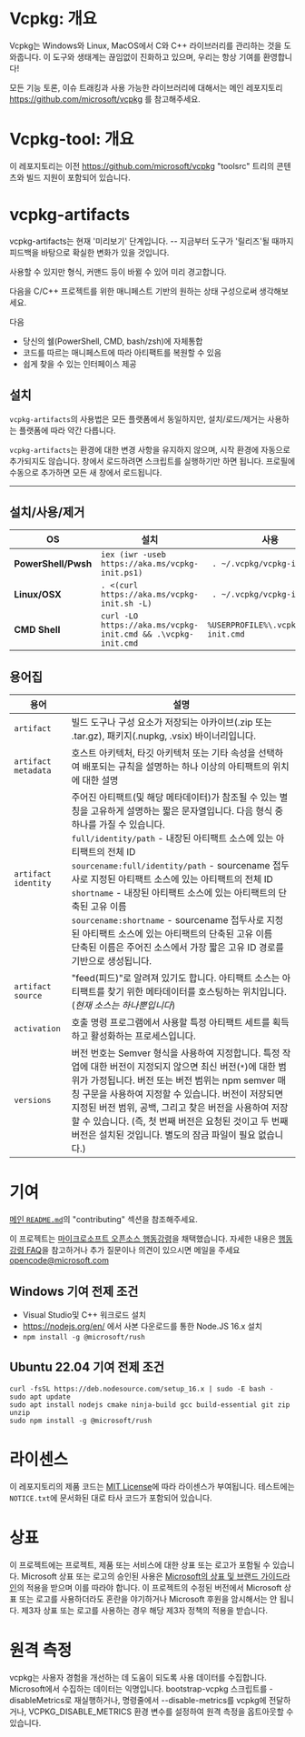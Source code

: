 # Vcpkg: 개요

Vcpkg는 Windows와 Linux, MacOS에서 C와 C++ 라이브러리를 관리하는 것을 도와줍니다.
이 도구와 생태계는 끊임없이 진화하고 있으며, 우리는 항상 기여를 환영합니다!

모든 기능 토론, 이슈 트래킹과 사용 가능한 라이브러리에 대해서는 메인 레포지토리 https://github.com/microsoft/vcpkg 를 참고해주세요.

# Vcpkg-tool: 개요

이 레포지토리는 이전 https://github.com/microsoft/vcpkg "toolsrc" 트리의 콘텐츠와 빌드 지원이 포함되어 있습니다.

# vcpkg-artifacts

vcpkg-artifacts는 현재 '미리보기' 단계입니다. -- 지금부터 도구가 '릴리즈'될 때까지 피드백을 바탕으로 
확실한 변화가 있을 것입니다.

사용할 수 있지만 형식, 커맨드 등이 바뀔 수 있어 미리 경고합니다.

다음을 C/C++ 프로젝트를 위한 매니페스트 기반의 원하는 상태 구성으로써 생각해보세요.

다음
 - 당신의 쉘(PowerShell, CMD, bash/zsh)에 자체통합
 - 코드를 따르는 매니페스트에 따라 아티팩트를 복원할 수 있음
 - 쉽게 찾을 수 있는 인터페이스 제공

## 설치

`vcpkg-artifacts`의 사용법은 모든 플랫폼에서 동일하지만, 설치/로드/제거는 사용하는 플랫폼에 따라 약간 다릅니다.

`vcpkg-artifacts`는 환경에 대한 변경 사항을 유지하지 않으며, 시작 환경에 자동으로 추가되지도 않습니다. 
창에서 로드하려면 스크립트를 실행하기만 하면 됩니다. 프로필에 수동으로 추가하면 모든 새 창에서 로드됩니다.

<hr>

## 설치/사용/제거

| OS                  | 설치                                                        | 사용                                 | 제거                                |
|---------------------|-------------------------------------------------------------|--------------------------------------|------------------------------------|
| **PowerShell/Pwsh** |`iex (iwr -useb https://aka.ms/vcpkg-init.ps1)`              |` . ~/.vcpkg/vcpkg-init.ps1`          | `rmdir -recurse -force ~/.vcpkg`   |
| **Linux/OSX**       |`. <(curl https://aka.ms/vcpkg-init.sh -L)`                  |` . ~/.vcpkg/vcpkg-init`              | `rm -rf ~/.vcpkg`                  |
| **CMD Shell**       |`curl -LO https://aka.ms/vcpkg-init.cmd && .\vcpkg-init.cmd` |`%USERPROFILE%\.vcpkg\vcpkg-init.cmd` | `rmdir /s /q %USERPROFILE%\.vcpkg` |

## 용어집

| 용어       | 설명                                                |
|------------|-----------------------------------------------------|
| `artifact` | 빌드 도구나 구성 요소가 저장되는 아카이브(.zip 또는 .tar.gz), 패키지(.nupkg, .vsix) 바이너리입니다. |
| `artifact metadata` | 호스트 아키텍처, 타깃 아키텍처 또는 기타 속성을 선택하여 배포되는 규칙을 설명하는 하나 이상의 아티팩트의 위치에 대한 설명|
| `artifact identity` | 주어진 아티팩트(및 해당 메타데이터)가 참조될 수 있는 별칭을 고유하게 설명하는 짧은 문자열입니다. 다음 형식 중 하나를 가질 수 있습니다.<br> `full/identity/path` - 내장된 아티팩트 소스에 있는 아티팩트의 전체 ID<br>`sourcename:full/identity/path` - sourcename 접두사로 지정된 아티팩트 소스에 있는 아티팩트의 전체 ID<br>`shortname` - 내장된 아티팩트 소스에 있는 아티팩트의 단축된 고유 이름<br>`sourcename:shortname` - sourcename 접두사로 지정된 아티팩트 소스에 있는 아티팩트의 단축된 고유 이름<br>단축된 이름은 주어진 소스에서 가장 짧은 고유 ID 경로를 기반으로 생성됩니다. |
| `artifact source` | "feed(피드)"로 알려져 있기도 합니다. 아티팩트 소스는 아티팩트를 찾기 위한 메타데이터를 호스팅하는 위치입니다. (_현재 소스는 하나뿐입니다_) |
| `activation` | 호출 명령 프로그램에서 사용할 특정 아티팩트 세트를 획득하고 활성화하는 프로세스입니다.|
| `versions` | 버전 번호는 Semver 형식을 사용하여 지정합니다. 특정 작업에 대한 버전이 지정되지 않으면 최신 버전(`*`)에 대한 범위가 가정됩니다. 버전 또는 버전 범위는 npm semver 매칭 구문을 사용하여 지정할 수 있습니다. 버전이 저장되면 지정된 버전 범위, 공백, 그리고 찾은 버전을 사용하여 저장할 수 있습니다. (즉, 첫 번째 버전은 요청된 것이고 두 번째 버전은 설치된 것입니다. 별도의 잠금 파일이 필요 없습니다.) |


# 기여

[메인 `README.md`](https://github.com/microsoft/vcpkg/blob/master/README.md)의 "contributing" 섹션을 참조해주세요.

이 프로젝트는 [마이크로소프트 오픈소스 행동강령][contributing:coc]을 채택했습니다.
자세한 내용은 [행동강령 FAQ][contributing:coc-faq]을 참고하거나
추가 질문이나 의견이 있으시면 메일을 주세요 [opencode@microsoft.com](mailto:opencode@microsoft.com)

[contributing:submit-issue]: https://github.com/microsoft/vcpkg/issues/new/choose
[contributing:submit-pr]: https://github.com/microsoft/vcpkg/pulls
[contributing:coc]: https://opensource.microsoft.com/codeofconduct/
[contributing:coc-faq]: https://opensource.microsoft.com/codeofconduct/

## Windows 기여 전제 조건

* Visual Studio및 C++ 워크로드 설치
* https://nodejs.org/en/ 에서 사본 다운로드를 통한 Node.JS 16.x 설치
* `npm install -g @microsoft/rush`

## Ubuntu 22.04 기여 전제 조건

```
curl -fsSL https://deb.nodesource.com/setup_16.x | sudo -E bash -
sudo apt update
sudo apt install nodejs cmake ninja-build gcc build-essential git zip unzip
sudo npm install -g @microsoft/rush
```

# 라이센스

이 레포지토리의 제품 코드는 [MIT License](LICENSE.txt)에 따라 라이센스가 부여됩니다. 테스트에는 `NOTICE.txt`에 문서화된 대로 타사 코드가 포함되어 있습니다.

# 상표

이 프로젝트에는 프로젝트, 제품 또는 서비스에 대한 상표 또는 로고가 포함될 수 있습니다. Microsoft
상표 또는 로고의 승인된 사용은
[Microsoft의 상표 및 브랜드 가이드라인](https://www.microsoft.com/en-us/legal/intellectualproperty/trademarks/usage/general)의 적용을 받으며 이를 따라야 합니다.
이 프로젝트의 수정된 버전에서 Microsoft 상표 또는 로고를 사용하더라도 혼란을 야기하거나 Microsoft 후원을 암시해서는 안 됩니다.
제3자 상표 또는 로고를 사용하는 경우 해당 제3자 정책의 적용을 받습니다.
# 원격 측정

vcpkg는 사용자 경험을 개선하는 데 도움이 되도록 사용 데이터를 수집합니다.
Microsoft에서 수집하는 데이터는 익명입니다.
bootstrap-vcpkg 스크립트를 -disableMetrics로 재실행하거나,
명령줄에서 --disable-metrics를 vcpkg에 전달하거나,
VCPKG_DISABLE_METRICS 환경 변수를 설정하여 원격 측정을 옵트아웃할 수 있습니다.